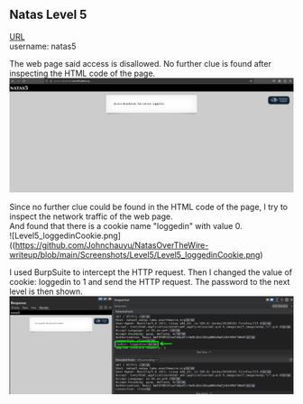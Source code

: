 ## Natas Level 5

[URL](http://natas5.natas.labs.overthewire.org/) <br>
username: natas5 <br>

The web page said access is disallowed. No further clue is found after inspecting the HTML code of the page. <br>
![Level5.png](https://github.com/Johnchauyu/NatasOverTheWire-writeup/blob/main/Screenshots/Level5/Level5.png) <br>

Since no further clue could be found in the HTML code of the page, I try to inspect the network traffic of the web page. <br>
And found that there is a cookie name "loggedin" with value 0. <br>
![Level5_loggedinCookie.png]((https://github.com/Johnchauyu/NatasOverTheWire-writeup/blob/main/Screenshots/Level5/Level5_loggedinCookie.png) <br>

I used BurpSuite to intercept the HTTP request. Then I changed the value of cookie: loggedin to 1 and send the HTTP request. The password to the next level is then shown. <br>
![Level5_modifyCookie.png](https://github.com/Johnchauyu/NatasOverTheWire-writeup/blob/main/Screenshots/Level5/Level5_modifyCookie.png) <br>
